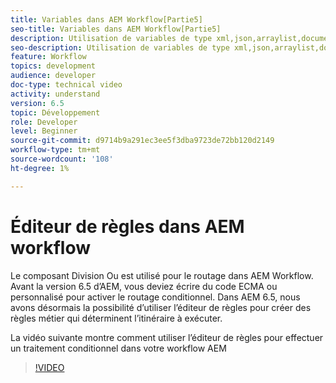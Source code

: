 ```yaml
---
title: Variables dans AEM Workflow[Partie5]
seo-title: Variables dans AEM Workflow[Partie5]
description: Utilisation de variables de type xml,json,arraylist,document dans le processus aem
seo-description: Utilisation de variables de type xml,json,arraylist,document dans le processus aem
feature: Workflow
topics: development
audience: developer
doc-type: technical video
activity: understand
version: 6.5
topic: Développement
role: Developer
level: Beginner
source-git-commit: d9714b9a291ec3ee5f3dba9723de72bb120d2149
workflow-type: tm+mt
source-wordcount: '108'
ht-degree: 1%

---
```



# Éditeur de règles dans AEM workflow

Le composant Division Ou est utilisé pour le routage dans AEM Workflow. Avant la version 6.5 d’AEM, vous deviez écrire du code ECMA ou personnalisé pour activer le routage conditionnel. Dans AEM 6.5, nous avons désormais la possibilité d’utiliser l’éditeur de règles pour créer des règles métier qui déterminent l’itinéraire à exécuter.

La vidéo suivante montre comment utiliser l’éditeur de règles pour effectuer un traitement conditionnel dans votre workflow AEM

>[!VIDEO](https://video.tv.adobe.com/v/26362/quality=9)

